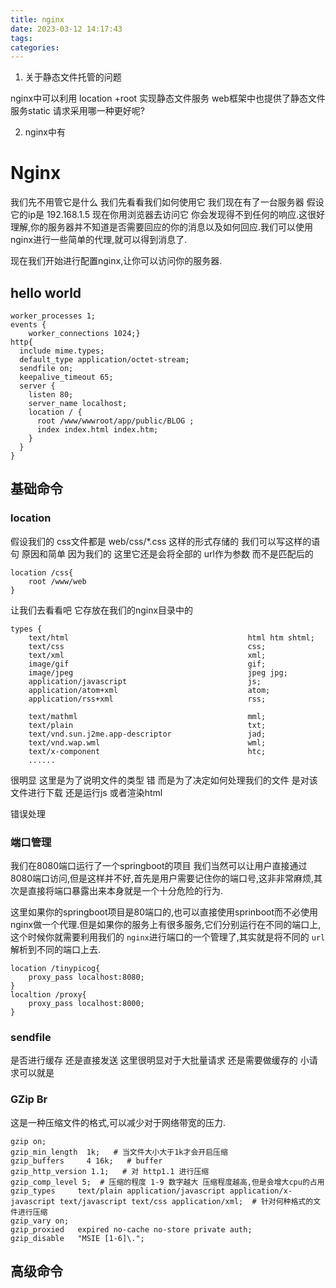 ```yaml
---
title: nginx
date: 2023-03-12 14:17:43
tags:
categories:
---
```


1.  关于静态文件托管的问题

nginx中可以利用 location +root 实现静态文件服务 web框架中也提供了静态文件服务static 请求采用哪一种更好呢?  

2.   nginx中有

# Nginx

我们先不用管它是什么 我们先看看我们如何使用它 我们现在有了一台服务器 假设它的ip是 192.168.1.5 现在你用浏览器去访问它 你会发现得不到任何的响应.这很好理解,你的服务器并不知道是否需要回应的你的消息以及如何回应.我们可以使用nginx进行一些简单的代理,就可以得到消息了. 

现在我们开始进行配置nginx,让你可以访问你的服务器.

## hello world

```nginx
worker_processes 1;
events {
    worker_connections 1024;}
http{
  include mime.types;
  default_type application/octet-stream;
  sendfile on;
  keepalive_timeout 65;
  server {
    listen 80;
    server_name localhost;
    location / {
      root /www/wwwroot/app/public/BLOG ;
      index index.html index.htm;
    }
  }
}
```

## 基础命令 

### location

假设我们的 css文件都是 web/css/*.css 这样的形式存储的 我们可以写这样的语句 原因和简单 因为我们的 这里它还是会将全部的 url作为参数 而不是匹配后的

```nginx
location /css{
	root /www/web
}
```

让我们去看看吧 它存放在我们的nginx目录中的

```nginx
types {
    text/html                                        html htm shtml;
    text/css                                         css;
    text/xml                                         xml;
    image/gif                                        gif;
    image/jpeg                                       jpeg jpg;
    application/javascript                           js;
    application/atom+xml                             atom;
    application/rss+xml                              rss;

    text/mathml                                      mml;
    text/plain                                       txt;
    text/vnd.sun.j2me.app-descriptor                 jad;
    text/vnd.wap.wml                                 wml;
    text/x-component                                 htc;
    ......
```

很明显 这里是为了说明文件的类型  错 而是为了决定如何处理我们的文件 是对该文件进行下载 还是运行js 或者渲染html

错误处理 

### 端口管理

我们在8080端口运行了一个springboot的项目 我们当然可以让用户直接通过8080端口访问,但是这样并不好,首先是用户需要记住你的端口号,这非非常麻烦,其次是直接将端口暴露出来本身就是一个十分危险的行为.

这里如果你的springboot项目是80端口的,也可以直接使用sprinboot而不必使用nginx做一个代理.但是如果你的服务上有很多服务,它们分别运行在不同的端口上,这个时候你就需要利用我们的 `nginx`进行端口的一个管理了,其实就是将不同的 `url` 解析到不同的端口上去.

```nginx
location /tinypicog{
	proxy_pass localhost:8080;
}
localtion /proxy{
	proxy_pass localhost:8000;
}
```

### sendfile 

是否进行缓存 还是直接发送 这里很明显对于大批量请求 还是需要做缓存的 小请求可以就是

### GZip Br

这是一种压缩文件的格式,可以减少对于网络带宽的压力.

```nginx
gzip on;
gzip_min_length  1k;   # 当文件大小大于1k才会开启压缩
gzip_buffers     4 16k;   # buffer 
gzip_http_version 1.1;   # 对 http1.1 进行压缩
gzip_comp_level 5;  # 压缩的程度 1-9 数字越大 压缩程度越高,但是会增大cpu的占用
gzip_types     text/plain application/javascript application/x-javascript text/javascript text/css application/xml;  # 针对何种格式的文件进行压缩    
gzip_vary on;
gzip_proxied   expired no-cache no-store private auth;
gzip_disable   "MSIE [1-6]\.";
```

## 高级命令

